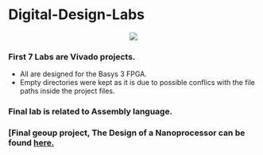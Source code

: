 # Digital-Design-Labs
<p align="center">
<img src="https://github.com/chathura7357/Digital-Design-Labs/blob/main/basys_board_image.png">
</p>


### First 7 Labs are Vivado projects. 
- All are designed for the Basys 3 FPGA.
- Empty directories were kept as it is due to possible conflics with the file paths inside the project files.


### Final lab is related to Assembly language.


### [Final geoup project, The Design of a Nanoprocessor can be found [here.](https://github.com/Sharada001/Nanoprocessor_Design)
